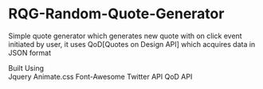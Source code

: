 # RQG-Random-Quote-Generator

Simple quote generator which generates new quote with on click event initiated by user, it uses QoD[Quotes on Design API] which acquires data in JSON format

Built Using    
    Jquery 
    Animate.css 
    Font-Awesome 
    Twitter API 
    QoD API
